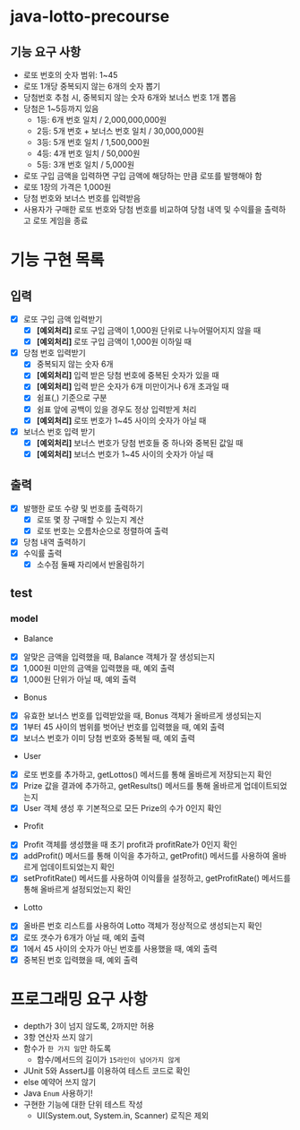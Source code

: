 # java-lotto-precourse

## 기능 요구 사항 
- 로또 번호의 숫자 범위: 1~45
- 로또 1개당 중복되지 않는 6개의 숫자 뽑기
- 당첨번호 추첨 시, 중복되지 않는 숫자 6개와 보너스 번호 1개 뽑음
- 당첨은 1~5등까지 있음
  - 1등: 6개 번호 일치 / 2,000,000,000원
  - 2등: 5개 번호 + 보너스 번호 일치 / 30,000,000원
  - 3등: 5개 번호 일치 / 1,500,000원
  - 4등: 4개 번호 일치 / 50,000원
  - 5등: 3개 번호 일치 / 5,000원
- 로또 구입 금액을 입력하면 구입 금액에 해당하는 만큼 로또를 발행해야 함
- 로또 1장의 가격은 1,000원
- 당첨 번호와 보너스 번호를 입력받음
- 사용자가 구매한 로또 번호와 당첨 번호를 비교하여 당첨 내역 및 수익률을 출력하고 로또 게임을 종료

# 기능 구현 목록
## 입력
- [x] 로또 구입 금액 입력받기
  - [x] **[예외처리]** 로또 구입 금액이 1,000원 단위로 나누어떨어지지 않을 때
  - [x] **[예외처리]** 로또 구입 금액이 1,000원 이하일 때
- [x] 당첨 번호 입력받기
  - [x] 중복되지 않는 숫자 6개
  - [x] **[예외처리]** 입력 받은 당첨 번호에 중복된 숫자가 있을 때
  - [x] **[예외처리]** 입력 받은 숫자가 6개 미만이거나 6개 초과일 때
  - [x] 쉼표(,) 기준으로 구분
  - [x] 쉼표 앞에 공백이 있을 경우도 정상 입력받게 처리
  - [x] **[예외처리]** 로또 번호가 1~45 사이의 숫자가 아닐 때
- [x] 보너스 번호 입력 받기
  - [x] **[예외처리]** 보너스 번호가 당첨 번호들 중 하나와 중복된 값일 때
  - [x] **[예외처리]** 보너스 번호가 1~45 사이의 숫자가 아닐 때

## 출력
- [x] 발행한 로또 수량 및 번호를 출력하기
  - [x] 로또 몇 장 구매할 수 있는지 계산
  - [x] 로또 번호는 오름차순으로 정렬하여 출력
- [x] 당첨 내역 출력하기
- [x] 수익률 출력
  - [x] 소수점 둘째 자리에서 반올림하기 

## test 
### model
- Balance
- [x] 알맞은 금액을 입력했을 때, Balance 객체가 잘 생성되는지
- [x] 1,000원 미만의 금액을 입력했을 때, 예외 출력
- [x] 1,000원 단위가 아닐 때, 예외 출력
- Bonus
- [x] 유효한 보너스 번호를 입력받았을 때, Bonus 객체가 올바르게 생성되는지
- [x] 1부터 45 사이의 범위를 벗어난 번호를 입력했을 때, 예외 출력
- [x] 보너스 번호가 이미 당첨 번호와 중복될 때, 예외 출력
- User
- [x] 로또 번호를 추가하고, getLottos() 메서드를 통해 올바르게 저장되는지 확인
- [x] Prize 값을 결과에 추가하고, getResults() 메서드를 통해 올바르게 업데이트되었는지
- [x] User 객체 생성 후 기본적으로 모든 Prize의 수가 0인지 확인
- Profit
- [x] Profit 객체를 생성했을 때 초기 profit과 profitRate가 0인지 확인
- [x] addProfit() 메서드를 통해 이익을 추가하고, getProfit() 메서드를 사용하여 올바르게 업데이트되었는지 확인
- [x] setProfitRate() 메서드를 사용하여 이익률을 설정하고, getProfitRate() 메서드를 통해 올바르게 설정되었는지 확인
- Lotto
- [x] 올바른 번호 리스트를 사용하여 Lotto 객체가 정상적으로 생성되는지 확인
- [x] 로또 갯수가 6개가 아닐 때, 예외 출력
- [x] 1에서 45 사이의 숫자가 아닌 번호를 사용했을 때, 예외 출력
- [x] 중복된 번호 입력했을 때, 예외 출력

# 프로그래밍 요구 사항 
- depth가 3이 넘지 않도록, 2까지만 허용
- 3항 연산자 쓰지 않기
- 함수가 `한 가지 일`만 하도록
  - 함수/메서드의 길이가 `15라인이 넘어가지 않게`
- JUnit 5와 AssertJ를 이용하여 테스트 코드로 확인
- else 예약어 쓰지 않기 
- Java `Enum` 사용하기!
- 구현한 기능에 대한 단위 테스트 작성
  - UI(System.out, System.in, Scanner) 로직은 제외